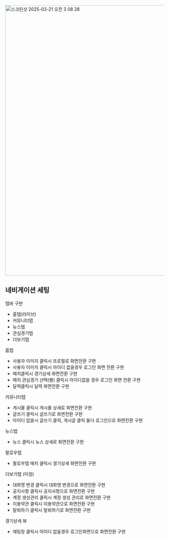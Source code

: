 <img width="856" alt="스크린샷 2025-02-21 오전 3 08 28" src="https://github.com/user-attachments/assets/8a87b8e6-3651-42bd-b8a5-b8f528c16d9b" />

## 네비게이션 세팅

탭바 구현

- 홈탭(라이브)
- 커뮤니티탭
- 뉴스탭
- 관심경기탭
- 더보기탭

홈탭

- 사용자 이미지 클릭시 프로필로 화면전환 구현
- 사용자 이미지 클릭시 아이디 없을경우 로그인 화면 전환 구현
- 매치클릭시 경기상세 화면전환 구현
- 매치 관심경기 선택(별) 클릭시 아이디없을 경우 로그인 화면 전환 구현
- 달력클릭시 달력 화면전환 구현

커뮤니티탭

- 게시물 클릭시 게시물 상세로 화면전환 구현
- 글쓰기 클릭시 글쓰기로 화면전환 구현
- 아이디 없을시 글쓰기 클릭, 게시글 클릭 둘다 로그인으로 화면전환 구현

뉴스탭

- 뉴스 클릭시 뉴스 상세로 화면전환 구현

팔로우탭

- 팔로우탭 매치 클릭시 경기상세 화면전환 구현

더보기탭 (미정)

- 대화명 변경 클릭시 대화명 변경으로 화면전환 구현
- 공지사항 클릭시 공지사항으로 화면전환 구현
- 계정 생성관리 클릭시 계정 생성 관리로 화면전환 구현
- 이용약관 클릭시 이용약관으로 화면전환 구현
- 탈퇴하기 클릭시 탈퇴하기로 화면전환 구현

경기상세 뷰
- 채팅창 클릭시 아이디 없을경우 로그인화면으로 화면전환 구현
